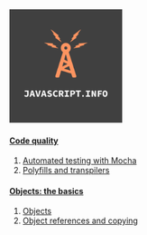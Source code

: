 <img src="javaScriptInfo.png" alt="javaScript.info" width="200"/>

#### [Code quality](https://javascript.info/code-quality)
1. [Automated testing with Mocha](https://javascript.info/testing-mocha)
2. [Polyfills and transpilers](https://javascript.info/polyfills)

#### [Objects: the basics](https://javascript.info/object-basics)
1. [Objects](https://javascript.info/object)
2. [Object references and copying](https://javascript.info/object-copy)